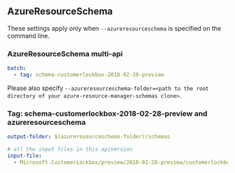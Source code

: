 ## AzureResourceSchema

These settings apply only when `--azureresourceschema` is specified on the command line.

### AzureResourceSchema multi-api

``` yaml $(azureresourceschema) && $(multiapi)
batch:
  - tag: schema-customerlockbox-2018-02-28-preview

```

Please also specify `--azureresourceschema-folder=<path to the root directory of your azure-resource-manager-schemas clone>`.

### Tag: schema-customerlockbox-2018-02-28-preview and azureresourceschema

``` yaml $(tag) == 'schema-customerlockbox-2018-02-28-preview' && $(azureresourceschema)
output-folder: $(azureresourceschema-folder)/schemas

# all the input files in this apiVersion
input-file:
  - Microsoft.CustomerLockbox/preview/2018-02-28-preview/customerlockbox.json

```
